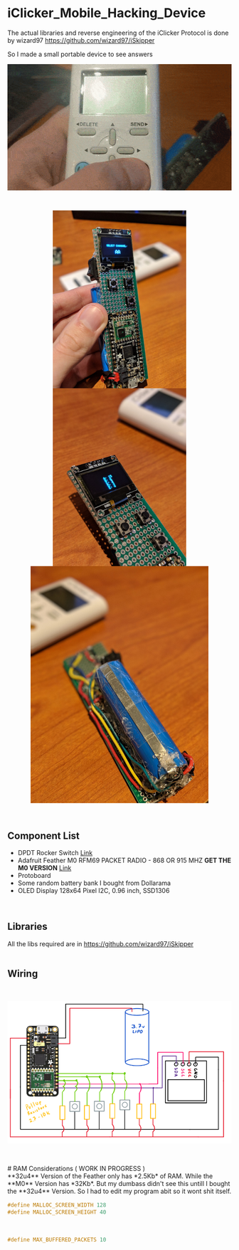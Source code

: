 # iClicker_Mobile_Hacking_Device

The actual libraries and reverse engineering of the iClicker Protocol is done by wizard97
https://github.com/wizard97/iSkipper

So I made a small portable device to see answers 
<br>

<p align="center" style="vertical-align: top; position: relative" >
  <img style="vertical-align:top" src="https://github.com/aziddy/iClicker_Mobile_Hacking_Device/blob/master/media/jiff.gif?raw=true" width="700"/>
</p>



<br>

<p align="center" style="vertical-align: top; position: relative" >
  <img style="vertical-align:top" src="https://github.com/aziddy/iClicker_Mobile_Hacking_Device/blob/master/front.jpg?raw=true" width="300"/>
  <img style="vertical-align:top" src="https://github.com/aziddy/iClicker_Mobile_Hacking_Device/blob/master/screen.jpg?raw=true" width="300"/>
  <img style="vertical-align: top; position: relative" src="https://github.com/aziddy/iClicker_Mobile_Hacking_Device/blob/master/back_battery.jpg?raw=true" width="400"/>

</p>

<br>

## Component List

* DPDT Rocker Switch 
<a href="https://www.creatroninc.com/product/dpdt-rocker-switch/?search_query=switch&results=305">Link</a>
* Adafruit Feather M0 RFM69 PACKET RADIO - 868 OR 915 MHZ **GET THE M0 VERSION** <a href="https://elmwoodelectronics.ca/products/adafruit-feather-m0-rfm69-packet-radio-868-or-915-mhz">Link</a>
* Protoboard
* Some random battery bank I bought from Dollarama
* OLED Display 128x64 Pixel I2C, 0.96 inch, SSD1306 

<br>

## Libraries

All the libs required are in https://github.com/wizard97/iSkipper
<br>
<br>

## Wiring
<br>
<p align="center" style="vertical-align: top; position: relative" >

  <img style="vertical-align: top; position: relative" src="https://github.com/aziddy/iClicker_Mobile_Hacking_Device/blob/master/circuit.PNG?raw=true" width="700"/>

</p>

<br>
<br>
# RAM Considerations
( WORK IN PROGRESS )

<br>
**32u4** Version of the Feather only has *2.5Kb* of RAM. While the **M0** Version has *32Kb*. But my dumbass didn't see this untill I bought the **32u4** Version. So I had to edit my program abit so it wont shit itself.
<br>

```c
#define MALLOC_SCREEN_WIDTH 128
#define MALLOC_SCREEN_HEIGHT 40
```
<br>

```c
#define MAX_BUFFERED_PACKETS 10
```



<br>



